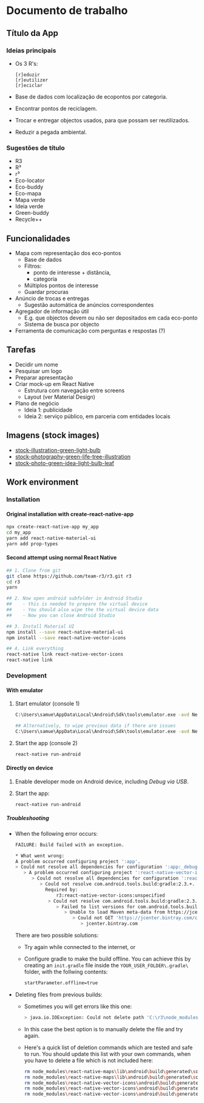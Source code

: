 # Documento de trabalho

## Título da App

### Ideias principais

* Os 3 R's:

  ```text
  [r]eduzir
  [r]eutilizer
  [r]eciclar
  ```

* Base de dados com localização de ecopontos por categoria.
* Encontrar pontos de reciclagem.
* Trocar e entregar objectos usados, para que possam ser reutilizados.
* Reduzir a pegada ambiental.

### Sugestões de título

* R3
* R³
* r³
* Eco-locator
* Eco-buddy
* Eco-mapa
* Mapa verde
* Ideia verde
* Green-buddy
* Recycle++

## Funcionalidades

* Mapa com representação dos eco-pontos
  * Base de dados
  * Filtros:
    * ponto de interesse + distância,
    * categoria
  * Múltiplos pontos de interesse
  * Guardar procuras
* Anúncio de trocas e entregas
  * Sugestão automática de anúncios correspondentes
* Agregador de informação útil
  * E.g. que objectos devem ou não ser depositados em cada eco-ponto
  * Sistema de busca por objecto
* Ferramenta de comunicação com perguntas e respostas (?)

## Tarefas

* Decidir um nome
* Pesquisar um logo
* Preparar apresentação
* Criar mock-up em React Native
  * Estrutura com navegação entre screens
  * Layout (ver Material Design)
* Plano de negócio
  * Ideia 1: publicidade
  * Ideia 2: serviço público, em parceria com entidades locais

## Imagens (stock images)

* [stock-illustration-green-light-bulb](https://pt.depositphotos.com/6540141/stock-illustration-green-light-bulb.html)
* [stock-photography-green-life-tree-illustration](https://www.dreamstime.com/stock-photography-green-life-tree-illustration-eco-friendly-renewable-energy-light-bulbs-vector-layered-easy-manipulation-custom-image32692912)
* [stock-photo-green-idea-light-bulb-leaf](https://www.dreamstime.com/stock-photo-green-idea-light-bulb-leaf-icon-vector-illustration-image40169350)

## Work environment

### Installation

#### Original installation with create-react-native-app

```bash
npx create-react-native-app my_app
cd my_app
yarn add react-native-material-ui
yarn add prop-types
```

#### Second attempt using normal React Native

```bash
## 1. Clone from git
git clone https://github.com/team-r3/r3.git r3
cd r3
yarn

## 2. Now open android subfolder in Android Studio
##    - this is needed to prepare the virtual device
##    - You should also wipe the the virtual device data
##    - Now you can close Android Studio

## 3. Install Material UI
npm install --save react-native-material-ui
npm install --save react-native-vector-icons

## 4. Link everything
react-native link react-native-vector-icons
react-native link
```

### Development

#### With emulator

1. Start emulator (console 1)

   ```bash
   C:\Users\samue\AppData\Local\Android\Sdk\tools\emulator.exe -avd Nexus-5X-API-23-x86

   ## Alternatively, to wipe previous data if there are issues
   C:\Users\samue\AppData\Local\Android\Sdk\tools\emulator.exe -avd Nexus-5X-API-23-x86 -wipe-data
   ```

2. Start the app (console 2)

   ```bash
   react-native run-android
   ```

#### Directly on device

1. Enable developer mode on Android device, including *Debug via USB*.
2. Start the app:

   ```bash
   react-native run-android
   ```

##### Troubleshooting

* When the following error occurs:

  ```bash
  FAILURE: Build failed with an exception.

  * What went wrong:
  A problem occurred configuring project ':app'.
  > Could not resolve all dependencies for configuration ':app:_debugApk'.
     > A problem occurred configuring project ':react-native-vector-icons'.
        > Could not resolve all dependencies for configuration ':react-native-vector-icons:classpath'.
           > Could not resolve com.android.tools.build:gradle:2.3.+.
             Required by:
                 r3:react-native-vector-icons:unspecified
              > Could not resolve com.android.tools.build:gradle:2.3.+.
                 > Failed to list versions for com.android.tools.build:gradle.
                    > Unable to load Maven meta-data from https://jcenter.bintray.com/com/android/tools/build/gradle/maven-metadata.xml.
                       > Could not GET 'https://jcenter.bintray.com/com/android/tools/build/gradle/maven-metadata.xml'.
                          > jcenter.bintray.com
  ```

  There are two possible solutions:

  * Try again while connected to the internet, or
  * Configure gradle to make the build offline. You can achieve this by creating an `init.gradle` file inside the `YOUR_USER_FOLDER\.gradle\` folder, with the follwing contents:

    ```bash
    startParameter.offline=true
    ```

* Deleting files from previous builds:
  * Sometimes you will get errors like this one:

    ```bash
    > java.io.IOException: Could not delete path 'C:\r3\node_modules\react-native-maps\lib\android\build\generated\source\r\release\com\airbnb\android'.
    ```

  * In this case the best option is to manually delete the file and try again.
  * Here's a quick list of deletion commands which are tested and safe to run. You should update this list with your own commands, when you have to delete a file which is not included here:

    ```bash
    rm node_modules\react-native-maps\lib\android\build\generated\source\r\release\com\airbnb\android
    rm node_modules\react-native-maps\lib\android\build\generated\source\r\release\com\google\android
    rm node_modules\react-native-vector-icons\android\build\generated\source\r\release\android\support\v7
    rm node_modules\react-native-vector-icons\android\build\generated\source\r\release\com\facebook\drawee\backends
    rm node_modules\react-native-vector-icons\android\build\generated\source\r\release\com\facebook\fbui
    ```
